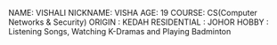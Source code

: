 NAME: VISHALI
NICKNAME: VISHA
AGE: 19
COURSE: CS(Computer Networks & Security)
ORIGIN : KEDAH
RESIDENTIAL : JOHOR
HOBBY : Listening Songs, Watching K-Dramas and Playing Badminton
